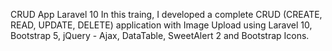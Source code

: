 CRUD App Laravel 10
In this traing, I developed a complete CRUD (CREATE, READ, UPDATE, DELETE) application with Image Upload using Laravel 10, Bootstrap 5, jQuery - Ajax, DataTable, SweetAlert 2 and Bootstrap Icons.
